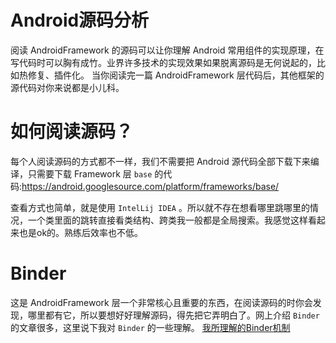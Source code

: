 # Android源码分析
阅读 AndroidFramework 的源码可以让你理解 Android 常用组件的实现原理，在写代码时可以胸有成竹。业界许多技术的实现效果如果脱离源码是无何说起的，比如热修复、插件化。
当你阅读完一篇 AndroidFramework 层代码后，其他框架的源代码对你来说都是小儿科。

# 如何阅读源码？
每个人阅读源码的方式都不一样，我们不需要把 Android 源代码全部下载下来编译，只需要下载 Framework 层 ```base``` 的代码:https://android.googlesource.com/platform/frameworks/base/

查看方式也简单，就是使用 ```IntelLij IDEA``` 。所以就不存在想看哪里跳哪里的情况，一个类里面的跳转直接看类结构、跨类我一般都是全局搜索。我感觉这样看起来也是ok的。熟练后效率也不低。

# Binder
这是 AndroidFramework 层一个非常核心且重要的东西，在阅读源码的时你会发现，哪里都有它，所以要想好好理解源码，得先把它弄明白了。网上介绍 ```Binder``` 的文章很多，这里说下我对 ```Binder``` 的一些理解。
[我所理解的Binder机制]()
